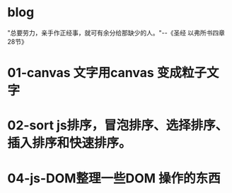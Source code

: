 # blog
"总要劳力，亲手作正经事，就可有余分给那缺少的人。"--《圣经 以弗所书四章28节》

# 01-canvas 文字用canvas 变成粒子文字
# 02-sort js排序，冒泡排序、选择排序、插入排序和快速排序。
# 04-js-DOM整理一些DOM 操作的东西
